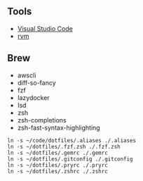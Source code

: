 Tools
-------
* [Visual Studio Code](https://code.visualstudio.com/)
* [rvm](https://rvm.io/)


Brew
----
* awscli
* diff-so-fancy
* fzf
* lazydocker
* lsd
* zsh
* zsh-completions
* zsh-fast-syntax-highlighting


```
ln -s ~/code/dotfiles/.aliases ./.aliases
ln -s ~/dotfiles/.fzf.zsh ./.fzf.zsh
ln -s ~/dotfiles/.gemrc ./.gemrc
ln -s ~/dotfiles/.gitconfig ./.gitconfig
ln -s ~/dotfiles/.pryrc ./.pryrc
ln -s ~/dotfiles/.zshrc ./.zshrc
```

